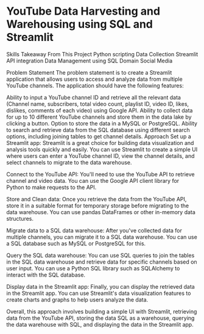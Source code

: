 # YouTube Data Harvesting and Warehousing using SQL and Streamlit

Skills Takeaway From This Project
Python scripting
Data Collection
Streamlit
API integration
Data Management using SQL
Domain
Social Media

Problem Statement
The problem statement is to create a Streamlit application that allows users to access and analyze data from multiple YouTube channels. The application should have the following features:

Ability to input a YouTube channel ID and retrieve all the relevant data (Channel name, subscribers, total video count, playlist ID, video ID, likes, dislikes, comments of each video) using Google API.
Ability to collect data for up to 10 different YouTube channels and store them in the data lake by clicking a button.
Option to store the data in a MySQL or PostgreSQL.
Ability to search and retrieve data from the SQL database using different search options, including joining tables to get channel details.
Approach
Set up a Streamlit app: Streamlit is a great choice for building data visualization and analysis tools quickly and easily. You can use Streamlit to create a simple UI where users can enter a YouTube channel ID, view the channel details, and select channels to migrate to the data warehouse.

Connect to the YouTube API: You'll need to use the YouTube API to retrieve channel and video data. You can use the Google API client library for Python to make requests to the API.

Store and Clean data: Once you retrieve the data from the YouTube API, store it in a suitable format for temporary storage before migrating to the data warehouse. You can use pandas DataFrames or other in-memory data structures.

Migrate data to a SQL data warehouse: After you've collected data for multiple channels, you can migrate it to a SQL data warehouse. You can use a SQL database such as MySQL or PostgreSQL for this.

Query the SQL data warehouse: You can use SQL queries to join the tables in the SQL data warehouse and retrieve data for specific channels based on user input. You can use a Python SQL library such as SQLAlchemy to interact with the SQL database.

Display data in the Streamlit app: Finally, you can display the retrieved data in the Streamlit app. You can use Streamlit's data visualization features to create charts and graphs to help users analyze the data.

Overall, this approach involves building a simple UI with Streamlit, retrieving data from the YouTube API, storing the data SQL as a warehouse, querying the data warehouse with SQL, and displaying the data in the Streamlit app.






